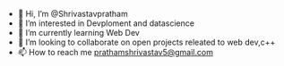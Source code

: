- 👋 Hi, I’m @Shrivastavpratham
- 👀 I’m interested in Devploment and datascience
- 🌱 I’m currently learning Web Dev
- 💞️ I’m looking to collaborate on open projects releated to web dev,c++
- 📫 How to reach me prathamshrivastav5@gmail.com

<!---
Shrivastavpratham/Shrivastavpratham is a ✨ special ✨ repository because its `README.md` (this file) appears on your GitHub profile.
You can click the Preview link to take a look at your changes.
--->
